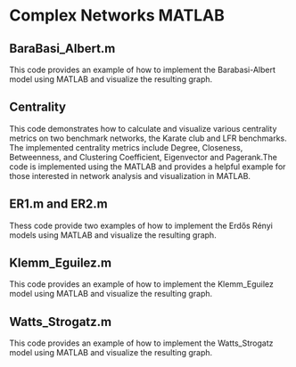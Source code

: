 # Complex Networks MATLAB

## BaraBasi_Albert.m  
This code provides an example of how to implement the Barabasi-Albert model using MATLAB and visualize the resulting graph.  

## Centrality  
This code demonstrates how to calculate and visualize various centrality metrics on two benchmark networks, the Karate club and LFR benchmarks. The implemented centrality metrics include Degree, Closeness, Betweenness, and Clustering Coefficient, Eigenvector and Pagerank.The code is implemented using the MATLAB and provides a helpful example for those interested in network analysis and visualization in MATLAB.

## ER1.m and ER2.m
Thess code provide two examples of how to implement the Erdős Rényi models using MATLAB and visualize the resulting graph.  

## Klemm_Eguilez.m  
This code provides an example of how to implement the Klemm_Eguilez model using MATLAB and visualize the resulting graph.  

## Watts_Strogatz.m  
This code provides an example of how to implement the Watts_Strogatz model using MATLAB and visualize the resulting graph.  
